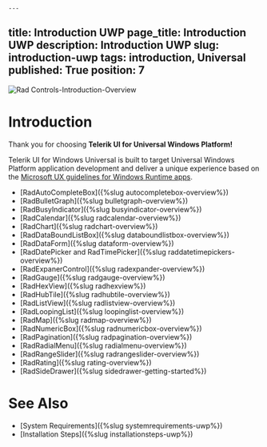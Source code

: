 	---
title: Introduction UWP
page_title: Introduction UWP
description: Introduction UWP
slug: introduction-uwp
tags: introduction, Universal
published: True
position: 7
---

![Rad Controls-Introduction-Overview](../images/uwp/radcontrols-introduction-overview-uwp.png)

# Introduction

Thank you for choosing **Telerik UI for Universal Windows Platform!**

Telerik UI for Windows Universal is built to target Universal Windows Platform application development and deliver a unique experience based on the [Microsoft UX guidelines for Windows Runtime apps](http://msdn.microsoft.com/en-us/library/windows/apps/hh465424.aspx).  

* [RadAutoCompleteBox]({%slug autocompletebox-overview%})
* [RadBulletGraph]({%slug bulletgraph-overview%}) 
* [RadBusyIndicator]({%slug busyindicator-overview%}) 
* [RadCalendar]({%slug radcalendar-overview%}) 
* [RadChart]({%slug radchart-overview%}) 
* [RadDataBoundListBox]({%slug databoundlistbox-overview%}) 
* [RadDataForm]({%slug dataform-overview%})
* [RadDatePicker and RadTimePicker]({%slug raddatetimepickers-overview%}) 
* [RadExpanerControl]({%slug radexpander-overview%}) 
* [RadGauge]({%slug radgauge-overview%}) 
* [RadHexView]({%slug radhexview%}) 
* [RadHubTile]({%slug radhubtile-overview%}) 
* [RadListView]({%slug radlistview-overview%}) 
* [RadLoopingList]({%slug loopinglist-overview%}) 
* [RadMap]({%slug radmap-overview%}) 
* [RadNumericBox]({%slug radnumericbox-overview%}) 
* [RadPagination]({%slug radpagination-overview%}) 
* [RadRadialMenu]({%slug radialmenu-overview%}) 
* [RadRangeSlider]({%slug radrangeslider-overview%}) 
* [RadRating]({%slug rating-overview%})
* [RadSideDrawer]({%slug sidedrawer-getting-started%})
                
# See Also

 * [System Requirements]({%slug systemrequirements-uwp%})
 * [Installation Steps]({%slug installationsteps-uwp%})
